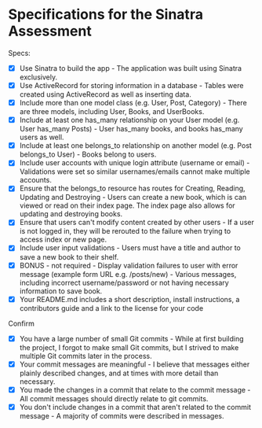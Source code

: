 # Specifications for the Sinatra Assessment

Specs:
- [x] Use Sinatra to build the app - The application was built using Sinatra exclusively.
- [x] Use ActiveRecord for storing information in a database - Tables were created using ActiveRecord as well as inserting data.
- [x] Include more than one model class (e.g. User, Post, Category) - There are three models, including User, Books, and UserBooks.
- [x] Include at least one has_many relationship on your User model (e.g. User has_many Posts) - User has_many books, and books has_many users as well.
- [X] Include at least one belongs_to relationship on another model (e.g. Post belongs_to User) - Books belong to users.
- [x] Include user accounts with unique login attribute (username or email) - Validations were set so similar usernames/emails cannot make multiple accounts.
- [x] Ensure that the belongs_to resource has routes for Creating, Reading, Updating and Destroying - Users can create a new book, which is can viewed or read on their index page. The index page also allows for updating and destroying books.
- [x] Ensure that users can't modify content created by other users - If a user is not logged in, they will be rerouted to the failure when trying to access index or new page.
- [x] Include user input validations - Users must have a title and author to save a new book to their shelf.
- [x] BONUS - not required - Display validation failures to user with error message (example form URL e.g. /posts/new) - Various messages, including incorrect username/password or not having necessary information to save book.
- [x] Your README.md includes a short description, install instructions, a contributors guide and a link to the license for your code

Confirm
- [x] You have a large number of small Git commits - While at first building the project, I forgot to make small Git commits, but I strived to make multiple Git commits later in the process.
- [x] Your commit messages are meaningful - I believe that messages either plainly described changes, and at times with more detail than necessary.
- [x] You made the changes in a commit that relate to the commit message - All commit messages should directly relate to git commits.
- [x] You don't include changes in a commit that aren't related to the commit message - A majority of commits were described in messages.